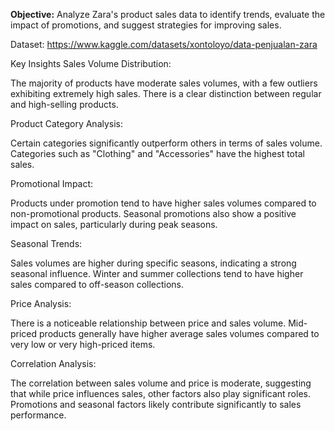 **Objective:**
Analyze Zara's product sales data to identify trends, evaluate the impact of promotions, and suggest strategies for improving sales.

Dataset:
https://www.kaggle.com/datasets/xontoloyo/data-penjualan-zara

Key Insights
Sales Volume Distribution:

The majority of products have moderate sales volumes, with a few outliers exhibiting extremely high sales.
There is a clear distinction between regular and high-selling products.

Product Category Analysis:

Certain categories significantly outperform others in terms of sales volume.
Categories such as "Clothing" and "Accessories" have the highest total sales.

Promotional Impact:

Products under promotion tend to have higher sales volumes compared to non-promotional products.
Seasonal promotions also show a positive impact on sales, particularly during peak seasons.

Seasonal Trends:

Sales volumes are higher during specific seasons, indicating a strong seasonal influence.
Winter and summer collections tend to have higher sales compared to off-season collections.

Price Analysis:

There is a noticeable relationship between price and sales volume.
Mid-priced products generally have higher average sales volumes compared to very low or very high-priced items.

Correlation Analysis:

The correlation between sales volume and price is moderate, suggesting that while price influences sales, other factors also play significant roles.
Promotions and seasonal factors likely contribute significantly to sales performance.
